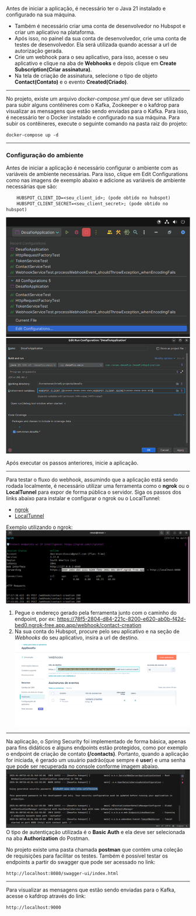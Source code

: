 Antes de iniciar a aplicação, é necessário ter o Java 21 instalado e configurado na sua máquina.
- Também é necessário criar uma conta de desenvolvedor no Hubspot e criar um aplicativo na plataforma.
- Após isso, no painel da sua conta de desenvolvedor, crie uma conta de testes de desenvolvedor. Ela será utilizada quando acessar a url de autorização gerada.
- Crie um webhook para o seu aplicativo, para isso, acesse o seu aplicativo e clique na aba de **Webhooks** e depois clique em **Create Subscription(Criar assinatura)**.
- Na tela de criação de assinatura, selecione o tipo de objeto **Contact(Contato)** e o evento **Created(Criado)**.
---
No projeto, existe um arquivo *docker-compose.yml* que deve ser utilizado para subir alguns contêineres com o Kafka, Zookeeper e o kafdrop para visualizar as mensagens que estão sendo enviadas para o Kafka.
Para isso, é necessário ter o Docker instalado e configurado na sua máquina.
Para subir os contêineres, execute o seguinte comando na pasta raiz do projeto:
```
docker-compose up -d
```
---
### Configuração do ambiente
Antes de iniciar a aplicação é necessário configurar o ambiente com as variáveis de ambiente necessárias.
Para isso, clique em Edit Configurations como nas imagens de exemplo abaixo e adicione as variáveis de ambiente necessárias que são:
```
    HUBSPOT_CLIENT_ID=<seu_client_id>; (pode obtido no hubspot)
    HUBSPOT_CLIENT_SECRET=<seu_client_secret>; (pode obtido no hubspot)
```
![Exemplo de configuração](src/main/resources/images/edit-configurations.png)
![Tela](src/main/resources/images/environment-variables.png)

Após executar os passos anteriores, inicie a aplicação.
___
Para testar o fluxo do webhook, assumindo que a aplicação está sendo rodada localmente, é necessário utilizar uma ferramenta como o **ngrok** ou
o **LocalTunnel** para expor de forma pública o servidor.
Siga os passos dos links abaixo para instalar e configurar o ngrok ou o LocalTunnel:
- [ngrok](https://ngrok.com/download)
- [LocalTunnel](https://localtunnel.github.io/www/)

Exemplo utilizando o ngrok:
![Exemplo ngrok](src/main/resources/images/ngrok-url-example.png)
1. Pegue o endereço gerado pela ferramenta junto com o caminho do endpoint, por ex: https://78f5-2804-d84-221c-8200-e620-ab0b-f42d-bed0.ngrok-free.app.app/webhook/contact-creation
2. Na sua conta do Hubspot, procure pelo seu aplicativo e na seção de *Webhooks* do seu aplicativo, insira a url de destino.
![Exemplo de configuração do webhook](src/main/resources/images/hubspot-webhook-example.png)
___
Na aplicação, o Spring Security foi implementado de forma básica, apenas para fins didáticos e alguns endpoints estão protegidos, como por exemplo o endpoint de criação de contato **(/contacts)**.
Portanto, quando a aplicação for iniciada, é gerado um usuário padrão(que sempre é **user**) e uma senha que pode ser recuperada no console conforme imagem abaixo.
![Exemplo de senha](src/main/resources/images/spring-security-password-example.png)
O tipo de autentiçação utilizada é o **Basic Auth** e ela deve ser selecionada na aba **Authorization** do Postman.

No projeto existe uma pasta chamada **postman** que contém uma coleção de requisições para facilitar os testes.
Também é possível testar os endpoints a partir do swagger que pode ser acessado no link:
```
http://localhost:8080/swagger-ui/index.html
```

---

Para visualizar as mensagens que estão sendo enviadas para o Kafka, acesse o kafdrop através do link:
```
http://localhost:9000
```

